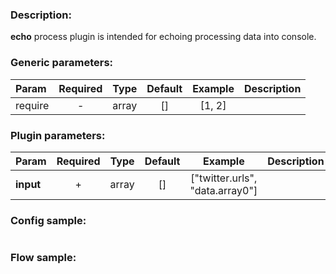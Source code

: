 ### Description:

**echo** process plugin is intended for echoing processing data into
console.


### Generic parameters:

| Param   | Required | Type  | Default | Example | Description |
|:--------|:--------:|:-----:|:-------:|:-------:|:------------|
| require |    -     | array |   []    | [1, 2]  |             |


### Plugin parameters:

| Param     | Required | Type  | Default |             Example             | Description |
|:----------|:--------:|:-----:|:-------:|:-------------------------------:|:------------|
| **input** |    +     | array |   []    | ["twitter.urls", "data.array0"] |             |

### Config sample:

```toml

```

### Flow sample:

```yaml
```

